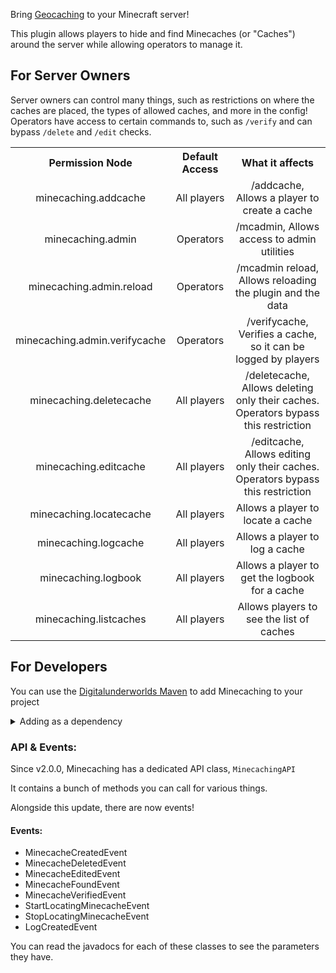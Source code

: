 Bring [Geocaching](https://www.geocaching.com) to your Minecraft server!

This plugin allows players to hide and find Minecaches (or "Caches") around the server while allowing operators to manage it.

## For Server Owners

Server owners can control many things, such as restrictions on where the caches are placed, the types of allowed caches, and more in the config!
Operators have access to certain commands to, such as `/verify` and can bypass `/delete` and `/edit` checks.

<style>
td {
  text-align: center;
}
</style>

<table>
  <tr>
    <th>Permission Node</th>
    <th>Default Access</th>
    <th>What it affects</th>
  </tr>
  <tr>
    <td>minecaching.addcache</td>
    <td>All players</td>
    <td>/addcache, Allows a player to create a cache</td>
  </tr>
  <tr>
    <td>minecaching.admin</td>
    <td>Operators</td>
    <td>/mcadmin, Allows access to admin utilities</td>
  </tr>
  <tr>
    <td>minecaching.admin.reload</td>
    <td>Operators</td>
    <td>/mcadmin reload, Allows reloading the plugin and the data</td>
  </tr>
  <tr>
    <td>minecaching.admin.verifycache</td>
    <td>Operators</td>
    <td>/verifycache, Verifies a cache, so it can be logged by players</td>
  </tr>
  <tr>
    <td>minecaching.deletecache</td>
    <td>All players</td>
    <td>/deletecache, Allows deleting only their caches. Operators bypass this restriction</td>
  </tr>
  <tr>
    <td>minecaching.editcache</td>
    <td>All players</td>
    <td>/editcache, Allows editing only their caches. Operators bypass this restriction</td>
  </tr>
  <tr>
    <td>minecaching.locatecache</td>
    <td>All players</td>
    <td>Allows a player to locate a cache</td>
  </tr>
  <tr>
    <td>minecaching.logcache</td>
    <td>All players</td>
    <td>Allows a player to log a cache</td>
  </tr>
  <tr>
    <td>minecaching.logbook</td>
    <td>All players</td>
    <td>Allows a player to get the logbook for a cache</td>
  </tr>
  <tr>
    <td>minecaching.listcaches</td>
    <td>All players</td>
    <td>Allows players to see the list of caches</td>
  </tr>
</table>

## For Developers

You can use the [Digitalunderworlds Maven](https://maven.digitalunderworlds.com) to add Minecaching to your project

<details><summary>Adding as a dependency</summary>

#### Snapshots:
```xml
<repository>
  <id>dumaven-snapshots</id>
  <name>Digitalunderworlds Maven Snapshots</name>
  <url>https://maven.digitalunderworlds.com/snapshots</url>
</repository>
```

#### Releases:
```xml
<repository>
  <id>dumaven-releases</id>
  <name>Digitalunderworlds Maven Releases</name>
  <url>https://maven.digitalunderworlds.com/releases</url>
</repository>
```

Then,
```xml
<dependency>
  <groupId>net.realdarkstudios</groupId>
  <artifactId>Minecaching</artifactId>
  <version>2.0.0.7-SNAPSHOT-1</version>
</dependency>
```


> NOTE: Only full version releases (such as 2.0.0.7) are available in the Releases maven.
> If you want to be able to use ANY version, including releases, pick the snapshot repository!
</details>

### API & Events:

Since v2.0.0, Minecaching has a dedicated API class, `MinecachingAPI`

It contains a bunch of methods you can call for various things.

Alongside this update, there are now events!

#### Events:
- MinecacheCreatedEvent
- MinecacheDeletedEvent
- MinecacheEditedEvent
- MinecacheFoundEvent
- MinecacheVerifiedEvent
- StartLocatingMinecacheEvent
- StopLocatingMinecacheEvent
- LogCreatedEvent

You can read the javadocs for each of these classes to see the parameters they have.